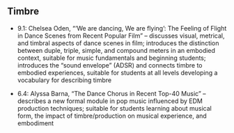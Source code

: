 ## Timbre

- 9.1: Chelsea Oden, “‘We are dancing, We are flying’: The Feeling of Flight in Dance Scenes from Recent Popular Film” – discusses visual, metrical, and timbral aspects of dance scenes in film; introduces the distinction between duple, triple, simple, and compound meters in an embodied context, suitable for music fundamentals and beginning students; introduces the “sound envelope” (ADSR) and connects timbre to embodied experiences, suitable for students at all levels developing a vocabulary for describing timbre

- 6.4: Alyssa Barna, “The Dance Chorus in Recent Top-40 Music” – describes a new formal module in pop music influenced by EDM production techniques; suitable for students learning about musical form, the impact of timbre/production on musical experience, and embodiment
